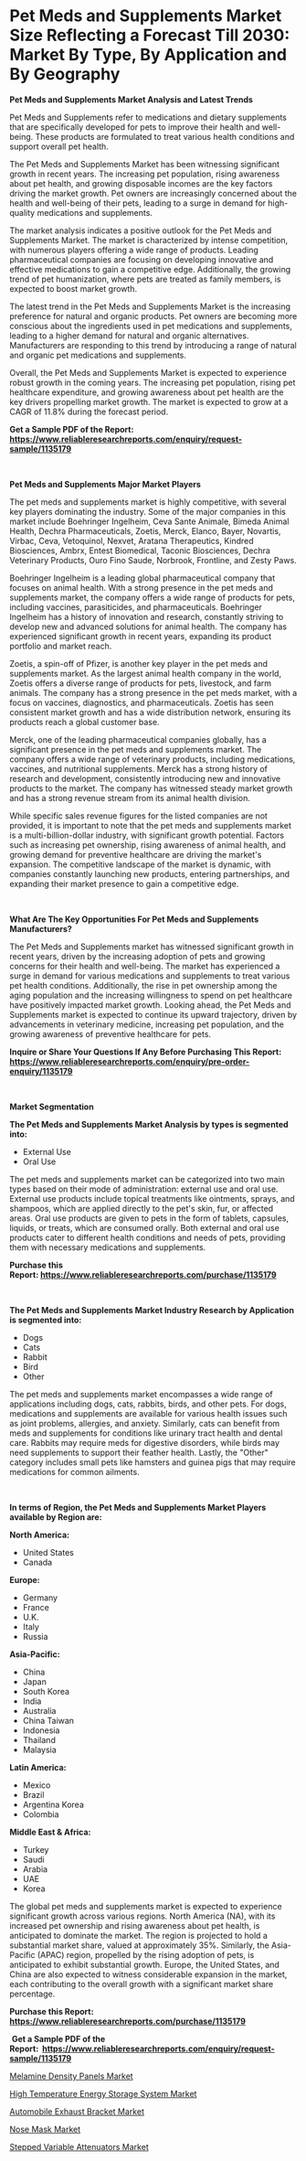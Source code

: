 <p><h1>Pet Meds and Supplements Market Size Reflecting a Forecast Till 2030: Market By Type, By Application and By Geography</h1></p><p><strong>Pet Meds and Supplements Market Analysis and Latest Trends</strong></p>
<p><p>Pet Meds and Supplements refer to medications and dietary supplements that are specifically developed for pets to improve their health and well-being. These products are formulated to treat various health conditions and support overall pet health.</p><p>The Pet Meds and Supplements Market has been witnessing significant growth in recent years. The increasing pet population, rising awareness about pet health, and growing disposable incomes are the key factors driving the market growth. Pet owners are increasingly concerned about the health and well-being of their pets, leading to a surge in demand for high-quality medications and supplements.</p><p>The market analysis indicates a positive outlook for the Pet Meds and Supplements Market. The market is characterized by intense competition, with numerous players offering a wide range of products. Leading pharmaceutical companies are focusing on developing innovative and effective medications to gain a competitive edge. Additionally, the growing trend of pet humanization, where pets are treated as family members, is expected to boost market growth.</p><p>The latest trend in the Pet Meds and Supplements Market is the increasing preference for natural and organic products. Pet owners are becoming more conscious about the ingredients used in pet medications and supplements, leading to a higher demand for natural and organic alternatives. Manufacturers are responding to this trend by introducing a range of natural and organic pet medications and supplements.</p><p>Overall, the Pet Meds and Supplements Market is expected to experience robust growth in the coming years. The increasing pet population, rising pet healthcare expenditure, and growing awareness about pet health are the key drivers propelling market growth. The market is expected to grow at a CAGR of 11.8% during the forecast period.</p></p>
<p><strong>Get a Sample PDF of the Report:&nbsp; <a href="https://www.reliableresearchreports.com/enquiry/request-sample/1135179">https://www.reliableresearchreports.com/enquiry/request-sample/1135179</a></strong></p>
<p>&nbsp;</p>
<p><strong>Pet Meds and Supplements Major Market Players</strong></p>
<p><p>The pet meds and supplements market is highly competitive, with several key players dominating the industry. Some of the major companies in this market include Boehringer Ingelheim, Ceva Sante Animale, Bimeda Animal Health, Dechra Pharmaceuticals, Zoetis, Merck, Elanco, Bayer, Novartis, Virbac, Ceva, Vetoquinol, Nexvet, Aratana Therapeutics, Kindred Biosciences, Ambrx, Entest Biomedical, Taconic Biosciences, Dechra Veterinary Products, Ouro Fino Saude, Norbrook, Frontline, and Zesty Paws.</p><p>Boehringer Ingelheim is a leading global pharmaceutical company that focuses on animal health. With a strong presence in the pet meds and supplements market, the company offers a wide range of products for pets, including vaccines, parasiticides, and pharmaceuticals. Boehringer Ingelheim has a history of innovation and research, constantly striving to develop new and advanced solutions for animal health. The company has experienced significant growth in recent years, expanding its product portfolio and market reach.</p><p>Zoetis, a spin-off of Pfizer, is another key player in the pet meds and supplements market. As the largest animal health company in the world, Zoetis offers a diverse range of products for pets, livestock, and farm animals. The company has a strong presence in the pet meds market, with a focus on vaccines, diagnostics, and pharmaceuticals. Zoetis has seen consistent market growth and has a wide distribution network, ensuring its products reach a global customer base.</p><p>Merck, one of the leading pharmaceutical companies globally, has a significant presence in the pet meds and supplements market. The company offers a wide range of veterinary products, including medications, vaccines, and nutritional supplements. Merck has a strong history of research and development, consistently introducing new and innovative products to the market. The company has witnessed steady market growth and has a strong revenue stream from its animal health division.</p><p>While specific sales revenue figures for the listed companies are not provided, it is important to note that the pet meds and supplements market is a multi-billion-dollar industry, with significant growth potential. Factors such as increasing pet ownership, rising awareness of animal health, and growing demand for preventive healthcare are driving the market's expansion. The competitive landscape of the market is dynamic, with companies constantly launching new products, entering partnerships, and expanding their market presence to gain a competitive edge.</p></p>
<p>&nbsp;</p>
<p><strong>What Are The Key Opportunities For Pet Meds and Supplements Manufacturers?</strong></p>
<p><p>The Pet Meds and Supplements market has witnessed significant growth in recent years, driven by the increasing adoption of pets and growing concerns for their health and well-being. The market has experienced a surge in demand for various medications and supplements to treat various pet health conditions. Additionally, the rise in pet ownership among the aging population and the increasing willingness to spend on pet healthcare have positively impacted market growth. Looking ahead, the Pet Meds and Supplements market is expected to continue its upward trajectory, driven by advancements in veterinary medicine, increasing pet population, and the growing awareness of preventive healthcare for pets.</p></p>
<p><strong>Inquire or Share Your Questions If Any Before Purchasing This Report: <a href="https://www.reliableresearchreports.com/enquiry/pre-order-enquiry/1135179">https://www.reliableresearchreports.com/enquiry/pre-order-enquiry/1135179</a></strong></p>
<p>&nbsp;</p>
<p><strong>Market Segmentation</strong></p>
<p><strong>The Pet Meds and Supplements Market Analysis by types is segmented into:</strong></p>
<p><ul><li>External Use</li><li>Oral Use</li></ul></p>
<p><p>The pet meds and supplements market can be categorized into two main types based on their mode of administration: external use and oral use. External use products include topical treatments like ointments, sprays, and shampoos, which are applied directly to the pet's skin, fur, or affected areas. Oral use products are given to pets in the form of tablets, capsules, liquids, or treats, which are consumed orally. Both external and oral use products cater to different health conditions and needs of pets, providing them with necessary medications and supplements.</p></p>
<p><strong>Purchase this Report:&nbsp;<a href="https://www.reliableresearchreports.com/purchase/1135179">https://www.reliableresearchreports.com/purchase/1135179</a></strong></p>
<p>&nbsp;</p>
<p><strong>The Pet Meds and Supplements Market Industry Research by Application is segmented into:</strong></p>
<p><ul><li>Dogs</li><li>Cats</li><li>Rabbit</li><li>Bird</li><li>Other</li></ul></p>
<p><p>The pet meds and supplements market encompasses a wide range of applications including dogs, cats, rabbits, birds, and other pets. For dogs, medications and supplements are available for various health issues such as joint problems, allergies, and anxiety. Similarly, cats can benefit from meds and supplements for conditions like urinary tract health and dental care. Rabbits may require meds for digestive disorders, while birds may need supplements to support their feather health. Lastly, the "Other" category includes small pets like hamsters and guinea pigs that may require medications for common ailments.</p></p>
<p>&nbsp;</p>
<p><strong>In terms of Region, the Pet Meds and Supplements Market Players available by Region are:</strong></p>
<p>
    <p> <strong> North America: </strong>
        <ul>
            <li>United States</li>
            <li>Canada</li>
        </ul>
        </p> 
    <p> <strong> Europe: </strong>
        <ul>
            <li>Germany</li>
            <li>France</li>
            <li>U.K.</li>
            <li>Italy</li>
            <li>Russia</li>
        </ul>
        </p> 
    <p> <strong> Asia-Pacific: </strong>
        <ul>
            <li>China</li>
            <li>Japan</li>
            <li>South Korea</li>
            <li>India</li>
            <li>Australia</li>
            <li>China Taiwan</li>
            <li>Indonesia</li>
            <li>Thailand</li>
            <li>Malaysia</li>
        </ul>
        </p> 
    <p> <strong> Latin America: </strong>
        <ul>
            <li>Mexico</li>
            <li>Brazil</li>
            <li>Argentina Korea</li>
            <li>Colombia</li>
        </ul>
        </p> 
    <p> <strong> Middle East & Africa: </strong>
        <ul>
            <li>Turkey</li>
            <li>Saudi</li>
            <li>Arabia</li>
            <li>UAE</li>
            <li>Korea</li>
        </ul>
    </p>
    </p>
<p><p>The global pet meds and supplements market is expected to experience significant growth across various regions. North America (NA), with its increased pet ownership and rising awareness about pet health, is anticipated to dominate the market. The region is projected to hold a substantial market share, valued at approximately 35%. Similarly, the Asia-Pacific (APAC) region, propelled by the rising adoption of pets, is anticipated to exhibit substantial growth. Europe, the United States, and China are also expected to witness considerable expansion in the market, each contributing to the overall growth with a significant market share percentage.</p></p>
<p><strong>Purchase this Report: <a href="https://www.reliableresearchreports.com/purchase/1135179">https://www.reliableresearchreports.com/purchase/1135179</a></strong></p>
<p>&nbsp;<strong>Get a Sample PDF of the Report:&nbsp;&nbsp;<a href="https://www.reliableresearchreports.com/enquiry/request-sample/1135179">https://www.reliableresearchreports.com/enquiry/request-sample/1135179</a></strong></p>
<p><strong></strong></p>
<p><p><a href="https://www.linkedin.com/pulse/melamine-density-panels-market-size-share-global-analysis-3c/">Melamine Density Panels Market</a></p><p><a href="https://github.com/kuntayevaz/Market-Research-Report-List-1/blob/main/high-temperature-energy-storage-system-market.md">High Temperature Energy Storage System Market</a></p><p><a href="https://github.com/kipkeeva/Market-Research-Report-List-1/blob/main/automobile-exhaust-bracket-market.md">Automobile Exhaust Bracket Market</a></p><p><a href="https://medium.com/@jettiejohns/nose-mask-market-size-and-market-trends-complete-industry-overview-2023-to-2030-0f8623a4d896">Nose Mask Market</a></p><p><a href="https://www.linkedin.com/pulse/stepped-variable-attenuators-market-share-amp-new-trends-3c/">Stepped Variable Attenuators Market</a></p></p>